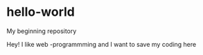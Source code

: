 # hello-world
My beginning repository

Hey! I like web -programmming and I want to save my coding here
